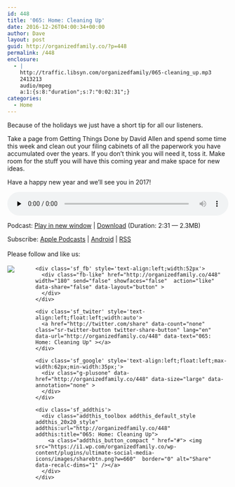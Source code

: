 ```yaml
---
id: 448
title: '065: Home: Cleaning Up'
date: 2016-12-26T04:00:34+00:00
author: Dave
layout: post
guid: http://organizedfamily.co/?p=448
permalink: /448
enclosure:
  - |
    http://traffic.libsyn.com/organizedfamily/065-cleaning_up.mp3
    2413213
    audio/mpeg
    a:1:{s:8:"duration";s:7:"0:02:31";}
categories:
  - Home
---
```

Because of the holidays we just have a short tip for all our listeners.

Take a page from Getting Things Done by David Allen and spend some time this week and clean out your filing cabinets of all the paperwork you have accumulated over the years. If you don&#8217;t think you will need it, toss it. Make room for the stuff you will have this coming year and make space for new ideas.

Have a happy new year and we&#8217;ll see you in 2017!

<div class="powerpress_player" id="powerpress_player_5386">
  <audio class="wp-audio-shortcode" id="audio-448-66" preload="none" style="width: 100%;" controls="controls"><source type="audio/mpeg" src="http://traffic.libsyn.com/organizedfamily/065-cleaning_up.mp3?_=66" /><a href="http://traffic.libsyn.com/organizedfamily/065-cleaning_up.mp3">http://traffic.libsyn.com/organizedfamily/065-cleaning_up.mp3</a></audio>
</div>

<p class="powerpress_links powerpress_links_mp3">
  Podcast: <a href="http://traffic.libsyn.com/organizedfamily/065-cleaning_up.mp3" class="powerpress_link_pinw" target="_blank" title="Play in new window" onclick="return powerpress_pinw('http://organizedfamily.co/?powerpress_pinw=448-podcast');" rel="nofollow">Play in new window</a> | <a href="http://traffic.libsyn.com/organizedfamily/065-cleaning_up.mp3" class="powerpress_link_d" title="Download" rel="nofollow" download="065-cleaning_up.mp3">Download</a> (Duration: 2:31 &#8212; 2.3MB)
</p>

<p class="powerpress_links powerpress_subscribe_links">
  Subscribe: <a href="https://itunes.apple.com/us/podcast/organized-family/id1047979605?mt=2&ls=1#episodeGuid=http%3A%2F%2Forganizedfamily.co%2F%3Fp%3D448" class="powerpress_link_subscribe powerpress_link_subscribe_itunes" title="Subscribe on Apple Podcasts" rel="nofollow">Apple Podcasts</a> | <a href="http://subscribeonandroid.com/organizedfamily.co/feed/podcast" class="powerpress_link_subscribe powerpress_link_subscribe_android" title="Subscribe on Android" rel="nofollow">Android</a> | <a href="http://organizedfamily.co/feed/podcast" class="powerpress_link_subscribe powerpress_link_subscribe_rss" title="Subscribe via RSS" rel="nofollow">RSS</a>
</p>

<div class='sfsi_Sicons' style='width: 100%; display: inline-block; vertical-align: middle; text-align:left'>
  <div style='margin:0px 8px 0px 0px; line-height: 24px'>
    <span>Please follow and like us:</span>
  </div>
  
  <div class='sfsi_socialwpr'>
    <div class='sf_subscrbe' style='text-align:left;float:left;width:64px'>
      <a href="http://www.specificfeeds.com/widget/emailsubscribe/MTc5ODgx/OA==/" target="_blank"><img src="https://i2.wp.com/organizedfamily.co/wp-content/plugins/ultimate-social-media-icons/images/follow_subscribe.png?w=660" data-recalc-dims="1" /></a>
    </div>
    
    <div class='sf_fb' style='text-align:left;width:52px'>
      <div class="fb-like" href="http://organizedfamily.co/448" width="180" send="false" showfaces="false"  action="like" data-share="false" data-layout="button" >
      </div>
    </div>
    
    <div class='sf_twiter' style='text-align:left;float:left;width:auto'>
      <a href="http://twitter.com/share" data-count="none" class="sr-twitter-button twitter-share-button" lang="en" data-url="http://organizedfamily.co/448" data-text="065: Home: Cleaning Up" ></a>
    </div>
    
    <div class='sf_google' style='text-align:left;float:left;max-width:62px;min-width:35px;'>
      <div class="g-plusone" data-href="http://organizedfamily.co/448" data-size="large" data-annotation="none" >
      </div>
    </div>
    
    <div class='sf_addthis'>
      <div class="addthis_toolbox addthis_default_style addthis_20x20_style" addthis:url="http://organizedfamily.co/448" addthis:title="065: Home: Cleaning Up">
        <a class="addthis_button_compact " href="#"> <img src="https://i1.wp.com/organizedfamily.co/wp-content/plugins/ultimate-social-media-icons/images/sharebtn.png?w=660"  border="0" alt="Share" data-recalc-dims="1" /></a>
      </div>
    </div>
  </div>
</div>